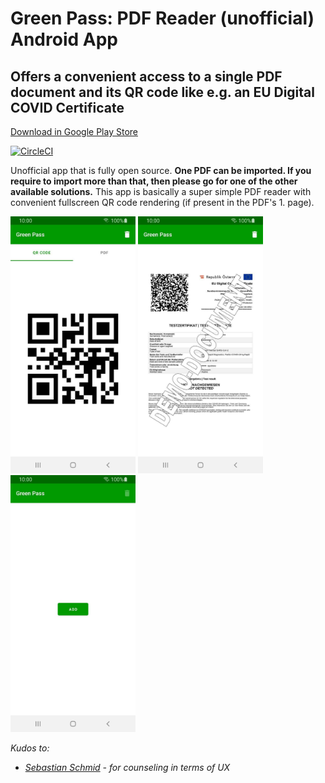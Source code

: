 # Green Pass: PDF Reader (unofficial) Android App
## Offers a convenient access to a single PDF document and its QR code like e.g. an EU Digital COVID Certificate
[Download in Google Play Store](https://play.google.com/store/apps/details?id=com.michaeltroger.gruenerpass) 

[![CircleCI](https://circleci.com/gh/michaeltroger/greenpass-android/tree/main.svg?style=svg)](https://circleci.com/gh/michaeltroger/greenpass-android/tree/main)

Unofficial app that is fully open source. <b>One PDF can be imported. If you require to import more than that, then please go for one of the other available solutions.</b> This app is basically a super simple PDF reader with convenient fullscreen QR code rendering (if present in the PDF's 1. page).


<img src="/screenshot.jpg" width="200"> <img src="/screenshot1.jpg" width="200"> <img src="/screenshot2.jpg" width="200">

*Kudos to:*
- *[Sebastian Schmid](https://github.com/da5ebi) - for counseling in terms of UX*
